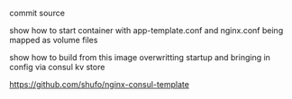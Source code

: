 commit source 

show how to start container with app-template.conf and nginx.conf being mapped as volume files

show how to build from this image overwritting startup and bringing in config via consul kv store

https://github.com/shufo/nginx-consul-template

